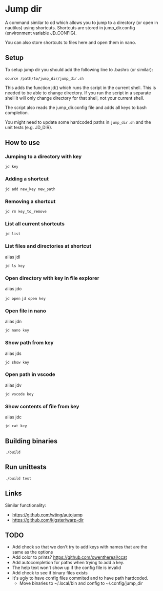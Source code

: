 # Jump dir

A command similar to cd which allows you to jump to a directory (or open in nautilus) using shortcuts.
Shortcuts are stored in jump_dir.config (environment variable JD_CONFIG).

You can also store shortcuts to files here and open them in nano.

## Setup

To setup jump dir you should add the following line to .bashrc (or similar):

```source /path/to/jump_dir/jump_dir.sh```

This adds the function jd() which runs the script in the current shell. This is needed to be able to change directory. If you run the script in a separate shell it will only change directory for that shell, not your current shell.

The script also reads the jump_dir.config file and adds all keys to bash completion.

You might need to update some hardcoded paths in ```jump_dir.sh``` and the unit tests (e.g. JD_DIR).

## How to use

### Jumping to a directory with key

```jd key```

### Adding a shortcut

```jd add new_key new_path```

### Removing a shortcut

```jd rm key_to_remove```

### List all current shortcuts

```jd list```

### List files and directories at shortcut

alias jdl

```jd ls key```

### Open directory with key in file explorer

alias jdo

```jd open```
```jd open key```

### Open file in nano

alias jdn

```jd nano key```

### Show path from key

alias jds

```jd show key```

### Open path in vscode

alias jdv

```jd vscode key```

### Show contents of file from key

alias jdc

```jd cat key```


## Building binaries

```./build```

## Run unittests

```./build test```

## Links

Similar functionality:
* https://github.com/wting/autojump
* https://github.com/kigster/warp-dir

## TODO

* Add check so that we don't try to add keys with names that are the same as the options
* Add color to prints? https://github.com/owenthereal/ccat
* Add autocompletion for paths when trying to add a key.
* The help text won't show up if the config file is invalid
* Add check to see if binary files exists
* It's ugly to have config files commited and to have path hardcoded.
    * Move binaries to ~/.local/bin and config to ~/.config/jump_dir
